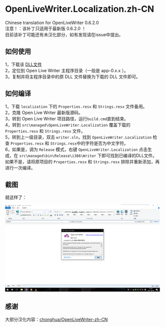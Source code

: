 # OpenLiveWriter.Localization.zh-CN
Chinese translation for OpenLiveWriter 0.6.2.0  
注意！：该补丁只适用于最新版 0.6.2.0 ！    
目前该补丁可能还有未汉化部分，如有发现请在issue中提出。

## 如何使用
1，下载该 [DLL文件](https://github.com/LiarOnce/OpenLiveWriter.Localization.zh-CN/raw/master/OpenLiveWriter.Localization.dll)  
2，定位到 Open Live Writer 主程序目录（一般是 app-0.x.x ）。  
3，复制并将主程序目录中的原 DLL 文件替换为下载的 DLL 文件即可。

## 如何编译
1，下载 `localization` 下的 `Properties.resx` 和 `Strings.resx` 文件备用。  
2，克隆 Open Live Writer 最新版源码。        
3，转到 Open Live Writer 项目路径，运行`build.cmd`直到结束。  
4，转到 `src\managed\OpenLiveWriter.Localization` 覆盖下载的 `Properties.resx` 和 `Strings.resx` 文件。  
5，转到上一级目录，双击 `writer.sln`，找到 `OpenLiveWriter.Localization` 检查 `Properties.resx` 和 `Strings.resx`中的字符是否为中文字符。  
6，如果是，调为 `Release` 模式，右键 `OpenLiveWriter.Localization` 点击生成，在 `src\managed\bin\Release\i386\Writer` 下即可找到已编译的DLL文件。如果不是，请将原项目的 `Properties.resx` 和 `Strings.resx` 排除并重新添加，再进行一次编译。  

## 截图
就这样了：  

![screenshot](./screenshot.png)

## 感谢

大部分汉化内容：[chonghua/OpenLiveWriter-zh-CN](https://github.com/chonghua/OpenLiveWriter-zh-CN)
